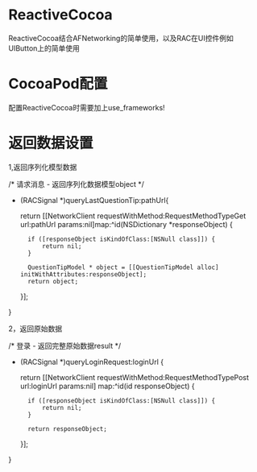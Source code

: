 # ReactiveCocoa  
ReactiveCocoa结合AFNetworking的简单使用，以及RAC在UI控件例如UIButton上的简单使用

# CocoaPod配置
配置ReactiveCocoa时需要加上use_frameworks!

# 返回数据设置

1,返回序列化模型数据

/* 请求消息 - 返回序列化数据模型object */
- (RACSignal *)queryLastQuestionTip:pathUrl{
    
    return [[NetworkClient requestWithMethod:RequestMethodTypeGet url:pathUrl params:nil]map:^id(NSDictionary *responseObject) {
        
        if ([responseObject isKindOfClass:[NSNull class]]) {
            return nil;
        }
                
        QuestionTipModel * object = [[QuestionTipModel alloc] initWithAttributes:responseObject];
        return object;
    }];
    
    
}

2，返回原始数据

/* 登录 - 返回完整原始数据result */
- (RACSignal *)queryLoginRequest:loginUrl {
    
    return [[NetworkClient requestWithMethod:RequestMethodTypePost url:loginUrl params:nil] map:^id(id responseObject) {
        
        if ([responseObject isKindOfClass:[NSNull class]]) {
            return nil;
        }
        
        return responseObject;
    }];
    
}
